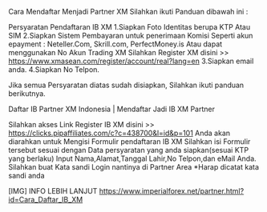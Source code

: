 Cara Mendaftar Menjadi Partner XM Silahkan ikuti Panduan dibawah ini : 

Persyaratan Pendaftaran IB XM
1.Siapkan Foto Identitas berupa KTP Atau SIM
2.Siapkan Sistem Pembayaran untuk penerimaan Komisi
Seperti akun epayment : Neteller.Com, Skrill.com, PerfectMoney.is
Atau dapat menggunakan No Akun Trading XM Silahkan Register XM 
disini >> https://www.xmasean.com/register/account/real?lang=en
3.Siapkan email anda. 
4.Siapkan No Telpon.

Jika semua Persyaratan diatas sudah disiapkan, Silahkan ikuti panduan berikutnya.

Daftar IB Partner XM Indonesia | Mendaftar Jadi IB XM Partner

Silahkan akses Link Register IB XM 
disini >> https://clicks.pipaffiliates.com/c?c=438700&l=id&p=101
Anda akan diarahkan untuk Mengisi Formulir pendaftaran IB XM
Silahkan isi Formulir tersebut sesuai dengan Data persyaratan yang anda siapkan(sesuai KTP yang berlaku)
Input Nama,Alamat,Tanggal Lahir,No Telpon,dan eMail Anda.
Silahkan buat Kata sandi Login nantinya di Partner Area *Harap dicatat kata sandi anda

[​IMG]
INFO LEBIH LANJUT 
https://www.imperialforex.net/partner.html?id=Cara_Daftar_IB_XM
